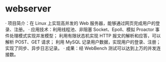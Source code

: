 # webserver
· 项目简介：在 Linux 上实现高并发的 Web 服务器，能够通过网页完成用户的登录、注册。
· 应用技术：利用线程池、非阻塞 Socket、Epoll、模拟 Proactor 事件处理模式实现并发模型；
利用有限状态机实现 HTTP 报文的解析和应答，可以解析 POST、GET 请求；
利用 MySQL 记录用户数据，实现用户的登录、注册；实现了同步、异步日志记录。
· 成果：经 WebBench 测试可以达到上万的并发连接数。

